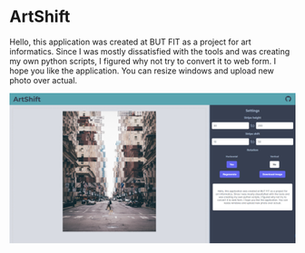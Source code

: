 # ArtShift
Hello, this application was created at BUT FIT as a project for art informatics. Since I was mostly dissatisfied with the tools and was creating my own python scripts, I figured why not try to convert it to web form. I hope you like the application. You can resize windows and upload new photo over actual.

![Screen](https://raw.githubusercontent.com/sestakp/ArtShift/main/screen.PNG)